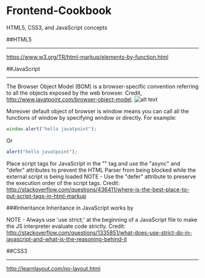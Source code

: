 # Frontend-Cookbook
HTML5, CSS3, and JavaScript concepts 

##HTML5
***
https://www.w3.org/TR/html-markup/elements-by-function.html

##JavaScript
***
The Browser Object Model (BOM) is a browser-specific convention referring to all the objects exposed by the web browser.
Credit, http://www.javatpoint.com/browser-object-model.
![alt text](http://www.javatpoint.com/images/javascript/bom.jpg "Logo Title Text 1")

Moreover default object of browser is window means you can call all the functions of window by specifying window or 
directly. For example:
```javascript
window.alert("hello javatpoint");
```
Or
```javascript
alert("hello javatpoint");
```

Place script tags for JavaScript in the "<head>" tag and use the "async" and "defer" attributes
to prevent the HTML Parser from being blocked while the external script is being loaded
NOTE - Use the "defer" attribute to preserve the execution order of the script tags.
Credit: http://stackoverflow.com/questions/436411/where-is-the-best-place-to-put-script-tags-in-html-markup

###Inheritance
Inheritance in JavaScript works by

NOTE - Always use 'use strict;' at the beginning of a JavaScript file to make the JS interpreter evaluate code strictly.
Credit: http://stackoverflow.com/questions/1335851/what-does-use-strict-do-in-javascript-and-what-is-the-reasoning-behind-it


##CSS3
***
http://learnlayout.com/no-layout.html